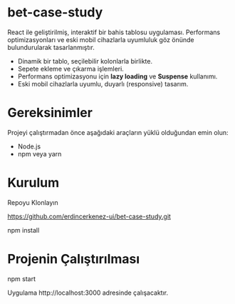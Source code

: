 # bet-case-study

React ile geliştirilmiş, interaktif bir bahis tablosu uygulaması. Performans optimizasyonları ve eski mobil cihazlarla uyumluluk göz önünde bulundurularak tasarlanmıştır.

- Dinamik bir tablo, seçilebilir kolonlarla birlikte.
- Sepete ekleme ve çıkarma işlemleri.
- Performans optimizasyonu için **lazy loading** ve **Suspense** kullanımı.
- Eski mobil cihazlarla uyumlu, duyarlı (responsive) tasarım.

# Gereksinimler
Projeyi çalıştırmadan önce aşağıdaki araçların yüklü olduğundan emin olun:

- Node.js 
- npm veya yarn

# Kurulum
Repoyu Klonlayın

https://github.com/erdincerkenez-ui/bet-case-study.git

npm install

# Projenin Çalıştırılması

npm start

Uygulama http://localhost:3000 adresinde çalışacaktır.
